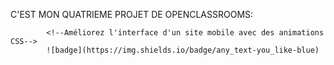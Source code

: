 C'EST MON QUATRIEME PROJET DE OPENCLASSROOMS:

            <!--Améliorez l'interface d'un site mobile avec des animations CSS-->
            ![badge](https://img.shields.io/badge/any_text-you_like-blue)
